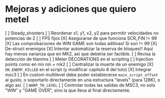 # Mejoras y adiciones que quiero metel

[ ] Steady_shooters 
[ ] Reordenar x1, y1, x2, y2 para permitir velocidades no potencias de 2
[ ] FPS fijos
[X] Asegurarse de que funciona SCR_FIN != 99
[X] Las comprobaciones de WIN GAME son todas aditivas! Si son != 99
[X] De-struct enemigos
[X] Intentar automatizar la reserva de bloques!! Aquí hay menos varianza que en MK2, así que debéría ser factible.
[ ] Revisa la detección de tilanims
[ ] Meter DECORATIONS en el scripting
[ ] Injection points como en nin nin + mk2
[ ] Centralizar la muerte de un enemigo
[X] `ON_ENEMY_KILLED` en el script (y modificar capítulo 8 del tuto)
[X] Integrar msc3
[ ] En custom multilevel debe poder establecerse `main_script_offset` al gusto, o soportarlo directamente en una estructura "levels" (para 128K), o algo así.
[ ] `WARP_TO_LEVEL`
[ ] Controlar todas las salidas de MSC3, no solo "WIN" y "GAME OVER", sino la que lleva al final directamente.
